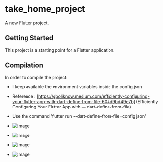 # take_home_project

A new Flutter project.

## Getting Started

This project is a starting point for a Flutter application.

## Compilation

In order to compile the project: 

- I keep available the environment variables inside the config.json
- Reference : [https://gboliknow.medium.com/efficiently-configuring-your-flutter-app-with-dart-define-from-file-604d9bd49e7b] (Efficiently Configuring Your Flutter App with — dart-define-from-file)
- Use the command 'flutter run  --dart-define-from-file=config.json'

- ![image](https://github.com/ergo-notch/take_home_project_aplazo/assets/16563876/963b63f0-7380-453b-9379-49621218eaea)

- ![image](https://github.com/ergo-notch/take_home_project_aplazo/assets/16563876/07b1f804-df4b-45bd-b4a9-94f980147f7c)

- ![image](https://github.com/ergo-notch/take_home_project_aplazo/assets/16563876/a8a63b34-dd6d-4e07-935c-552ad93e33d1)

- ![image](https://github.com/ergo-notch/take_home_project_aplazo/assets/16563876/6ff8c5e9-ccab-4d5d-84f3-31b691eb7cfe)




